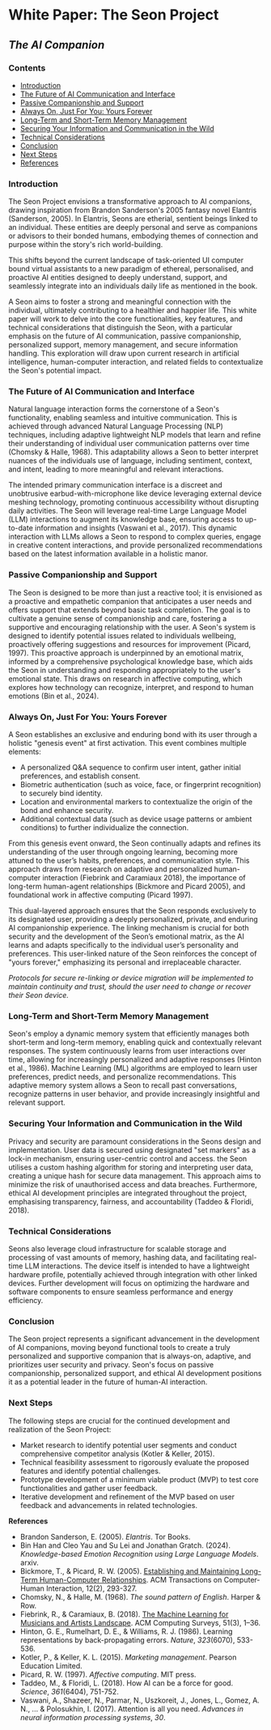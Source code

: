 # White Paper: The Seon Project 
## *The AI Companion*

### Contents
- [Introduction](#introduction)
- [The Future of AI Communication and Interface](#the-future-of-ai-communication-and-interface)
- [Passive Companionship and Support](#passive-companionship-and-support)
- [Always On, Just For You: Yours Forever](#always-on-just-for-you-yours-forever)
- [Long-Term and Short-Term Memory Management](#long-term-and-short-term-memory-management)
- [Securing Your Information and Communication in the Wild](#securing-your-information-and-communication-in-the-wild)
- [Technical Considerations](#technical-considerations)
- [Conclusion](#conclusion)
- [Next Steps](#next-steps)
- [References](#references)

### **Introduction**

The Seon Project envisions a transformative approach to AI companions, drawing inspiration from Brandon Sanderson's 2005 fantasy novel Elantris (Sanderson, 2005). In Elantris, Seons are etherial, sentient beings linked to an individual. These entities are deeply personal and serve as companions or advisors to their bonded humans, embodying themes of connection and purpose within the story's rich world-building.

This shifts beyond the current landscape of task-oriented UI computer bound virtual assistants to a new paradigm of ethereal, personalised, and proactive AI entities designed to deeply understand, support, and seamlessly integrate into an individuals daily life as mentioned in the book. 

A Seon aims to foster a strong and meaningful connection with the individual, ultimately contributing to a healthier and happier life. This white paper will work to delve into the core functionalities, key features, and technical considerations that distinguish the Seon, with a particular emphasis on the future of AI communication, passive companionship, personalized support, memory management, and secure information handling.  This exploration will draw upon current research in artificial intelligence, human-computer interaction, and related fields to contextualize the Seon's potential impact.

### **The Future of AI Communication and Interface**

Natural language interaction forms the cornerstone of a Seon's functionality, enabling seamless and intuitive communication.  This is achieved through advanced Natural Language Processing (NLP) techniques, including adaptive lightweight NLP models that learn and refine their understanding of individual user communication patterns over time (Chomsky & Halle, 1968).  This adaptability allows a Seon to better interpret nuances of the individuals use of language, including sentiment, context, and intent, leading to more meaningful and relevant interactions.  

The intended primary communication interface is a discreet and unobtrusive earbud-with-microphone like device leveraging external device meshing technology, promoting continuous accessibility without disrupting daily activities.  The Seon will leverage real-time Large Language Model (LLM) interactions to augment its knowledge base, ensuring access to up-to-date information and insights (Vaswani et al., 2017). This dynamic interaction with LLMs allows a Seon to respond to complex queries, engage in creative content interactions, and provide personalized recommendations based on the latest information available in a holistic manor.

### **Passive Companionship and Support**

The Seon is designed to be more than just a reactive tool; it is envisioned as a proactive and empathetic companion that anticipates a user needs and offers support that extends beyond basic task completion.  The goal is to cultivate a genuine sense of companionship and care, fostering a supportive and encouraging relationship with the user.  A Seon's system is designed to identify potential issues related to individuals wellbeing, proactively offering suggestions and resources for improvement (Picard, 1997).  This proactive approach is underpinned by an emotional matrix, informed by a comprehensive psychological knowledge base, which aids the Seon in understanding and responding appropriately to the user's emotional state. This draws on research in affective computing, which explores how technology can recognize, interpret, and respond to human emotions (Bin et al., 2024).

### **Always On, Just For You: Yours Forever**

A Seon establishes an exclusive and enduring bond with its user through a holistic "genesis event" at first activation. This event combines multiple elements:

- A personalized Q&A sequence to confirm user intent, gather initial preferences, and establish consent.
- Biometric authentication (such as voice, face, or fingerprint recognition) to securely bind identity.
- Location and environmental markers to contextualize the origin of the bond and enhance security.
- Additional contextual data (such as device usage patterns or ambient conditions) to further individualize the connection.

From this genesis event onward, the Seon continually adapts and refines its understanding of the user through ongoing learning, becoming more attuned to the user’s habits, preferences, and communication style. This approach draws from research on adaptive and personalized human-computer interaction (Fiebrink and Caramiaux 2018), the importance of long-term human-agent relationships (Bickmore and Picard 2005), and foundational work in affective computing (Picard 1997).

This dual-layered approach ensures that the Seon responds exclusively to its designated user, providing a deeply personalized, private, and enduring AI companionship experience. The linking mechanism is crucial for both security and the development of the Seon’s emotional matrix, as the AI learns and adapts specifically to the individual user’s personality and preferences. This user-linked nature of the Seon reinforces the concept of "yours forever," emphasizing its personal and irreplaceable character.

*Protocols for secure re-linking or device migration will be implemented to maintain continuity and trust, should the user need to change or recover their Seon device.*

### **Long-Term and Short-Term Memory Management**

Seon's employ a dynamic memory system that efficiently manages both short-term and long-term memory, enabling quick and contextually relevant responses.  The system continuously learns from user interactions over time, allowing for increasingly personalized and adaptive responses (Hinton et al., 1986).  Machine Learning (ML) algorithms are employed to learn user preferences, predict needs, and personalize recommendations. This adaptive memory system allows a Seon to recall past conversations, recognize patterns in user behavior, and provide increasingly insightful and relevant support.

### **Securing Your Information and Communication in the Wild**

Privacy and security are paramount considerations in the Seons design and implementation.  User data is secured using designated "set markers" as a lock-in mechanism, ensuring user-centric control and access.  the Seon utilises a custom hashing algorithm for storing and interpreting user data, creating a unique hash for secure data management.  This approach aims to minimize the risk of unauthorised access and data breaches.  Furthermore, ethical AI development principles are integrated throughout the project, emphasising transparency, fairness, and accountability (Taddeo & Floridi, 2018).

### **Technical Considerations**

Seons also leverage cloud infrastructure for scalable storage and processing of vast amounts of memory, hashing data, and facilitating real-time LLM interactions.  The device itself is intended to have a lightweight hardware profile, potentially achieved through integration with other linked devices.  Further development will focus on optimizing the hardware and software components to ensure seamless performance and energy efficiency.

### **Conclusion**

The Seon project represents a significant advancement in the development of AI companions, moving beyond functional tools to create a truly personalized and supportive companion that is always-on, adaptive, and prioritizes user security and privacy.  Seon's focus on passive companionship, personalized support, and ethical AI development positions it as a potential leader in the future of human-AI interaction.

### **Next Steps**

The following steps are crucial for the continued development and realization of the Seon Project:

*   Market research to identify potential user segments and conduct comprehensive competitor analysis (Kotler & Keller, 2015).
*   Technical feasibility assessment to rigorously evaluate the proposed features and identify potential challenges.
*   Prototype development of a minimum viable product (MVP) to test core functionalities and gather user feedback.
*   Iterative development and refinement of the MVP based on user feedback and advancements in related technologies.

**References**

*  Brandon Sanderson, E. (2005). *Elantris*. Tor Books.
*  Bin Han and Cleo Yau and Su Lei and Jonathan Gratch. (2024). *Knowledge-based Emotion Recognition using Large Language Models*. arxiv.
*  Bickmore, T., & Picard, R. W. (2005). [Establishing and Maintaining Long-Term Human-Computer Relationships](https://dl.acm.org/doi/10.1145/1067860.1067867). ACM Transactions on Computer-Human Interaction, 12(2), 293-327.
*  Chomsky, N., & Halle, M. (1968). *The sound pattern of English*. Harper & Row.
*  Fiebrink, R., & Caramiaux, B. (2018). [The Machine Learning for Musicians and Artists Landscape](https://doi.org/10.1145/3137260). ACM Computing Surveys, 51(3), 1–36.
*  Hinton, G. E., Rumelhart, D. E., & Williams, R. J. (1986). Learning representations by back-propagating errors. *Nature*, *323*(6070), 533-536.
*  Kotler, P., & Keller, K. L. (2015). *Marketing management*. Pearson Education Limited.
*  Picard, R. W. (1997). *Affective computing*. MIT press.
*  Taddeo, M., & Floridi, L. (2018). How AI can be a force for good. *Science*, *361*(6404), 751-752.
*  Vaswani, A., Shazeer, N., Parmar, N., Uszkoreit, J., Jones, L., Gomez, A. N., ... & Polosukhin, I. (2017). Attention is all you need. *Advances in neural information processing systems*, *30*.

